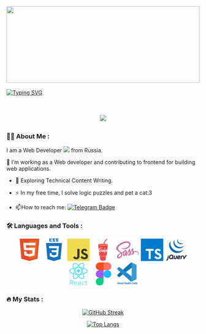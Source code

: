 <div id="header" align="center">
  <img src="https://media.giphy.com/media/lbcLMX9B6sTsGjUmS3/giphy-downsized.gif" width="100%" height="200"/>
</div>

[![Typing SVG](https://readme-typing-svg.herokuapp.com?color=%2336BCF7&lines=Welcome,+I'm+Daniel)](https://git.io/typing-svg)

<h1 align="center">
  
  
  
  <img src="https://media.giphy.com/media/hvRJCLFzcasrR4ia7z/giphy.gif" width="30px"/>
</h1>


### :man_technologist: About Me :
I am a Web Developer <img src="https://media.giphy.com/media/WUlplcMpOCEmTGBtBW/giphy.gif" width="30"> from Russia.

 :telescope: I’m working as a Web developer and contributing to frontend for building web applications.

- :seedling: Exploring Technical Content Writing.

- :zap: In my free time, I solve logic puzzles and pet a cat:3

- :mailbox:How to reach me: [![Telegram Badge](https://img.shields.io/badge/Telegram-white?style=for-the-badge&logo=telegram&logoColor=white)](https://t.me/Dakwol)


### :hammer_and_wrench: Languages and Tools :

<div align="center">
  
  <img src="https://github.com/devicons/devicon/blob/master/icons/html5/html5-original.svg" title="HTML5" alt="HTML" width="60" height="60"/>
  <img src="https://github.com/devicons/devicon/blob/master/icons/css3/css3-plain-wordmark.svg"  title="CSS3" alt="CSS" width="60" height="60"/>
  <img src="https://github.com/devicons/devicon/blob/master/icons/javascript/javascript-original.svg" title="JavaScript" alt="JavaScript" width="60" height="60"/>
  
  <img src="https://github.com/devicons/devicon/blob/master/icons/gulp/gulp-plain.svg" title="Gulp" alt="Gulp" width="60" height="60"/>
  <img src="https://github.com/devicons/devicon/blob/master/icons/sass/sass-original.svg" title="Sass" alt="Sass" width="60" height="60"/>
  <img src="https://github.com/devicons/devicon/blob/master/icons/typescript/typescript-original.svg" title="TS" alt="TS" width="60" height="60"/>
  
  
  <img src="https://github.com/devicons/devicon/blob/master/icons/jquery/jquery-original-wordmark.svg" title="JQuery" alt="JQuery" width="60" height="60"/>
  
  <img src="https://github.com/devicons/devicon/blob/master/icons/react/react-original-wordmark.svg" title="React" alt="React" width="60" height="60"/>
  <img src="https://github.com/devicons/devicon/blob/master/icons/figma/figma-original.svg" title="Figma" alt="Figma" width="60" height="60"/>
  <img src="https://github.com/devicons/devicon/blob/master/icons/vscode/vscode-original-wordmark.svg" title="VSCode" alt="VSCode" width="60" height="60"/>
  
</div>

  ### :fire: My Stats :
<div  align="center" flex-direction="row">
  
[![GitHub Streak](http://github-readme-streak-stats.herokuapp.com?user=dakwol&theme=tokyonight&border_radius=10)](https://git.io/streak-stats)

[![Top Langs](https://github-readme-stats.vercel.app/api/top-langs/?username=dakwol&layout=compact&theme=tokyonight&border_radius=10)](https://github.com/anuraghazra/github-readme-stats)
</div>


